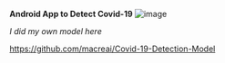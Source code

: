 **Android App to Detect Covid-19**
![image](https://github.com/macreai/Covid-19-Detection-App/assets/76419622/1b7721f8-5e9b-4f8c-8d2b-2bef98f9cc71)

_I did my own model here_

https://github.com/macreai/Covid-19-Detection-Model
